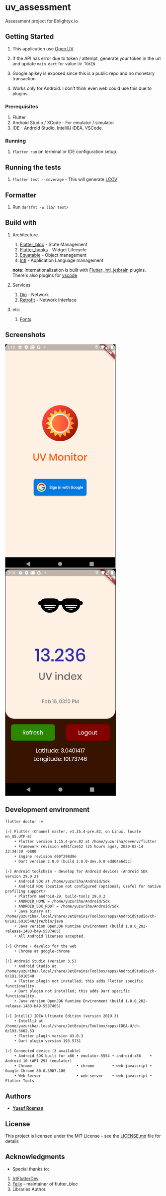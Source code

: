 # uv_assessment

Assessment project for Enlightyx.io

## Getting Started

1. This application use [Open UV](https://www.openuv.io/).

2. If the API has error due to token / attempt, generate 
your token in the url and update `main.dart` for value `UV_TOKEN`

3. Google apikey is exposed since this is a public repo and 
no monetary transaction.

4. Works only for Android. I don't think even web could use this due to plugins.

### Prerequisites
1. Flutter
2. Android Studio / XCode - For emulator / simulator
3. IDE - Android Studio, IntellliJ IDEA, VSCode.

### Running
1. `flutter run` on terminal or IDE configuration setup.

## Running the tests
1. `flutter test --coverage` - This will generate [LCOV](http://ltp.sourceforge.net/coverage/lcov.php)

## Formatter
1. Run `dartfmt -w lib/ test/`

## Build with
1. Architecture.
    1. [Flutter_bloc](https://pub.dev/packages/flutter_bloc) - State Management
    2. [Flutter_hooks](https://pub.dev/packages/flutter_hooks) - Widget Lifecycle
    3. [Equatable](https://pub.dev/packages/equatable) - Object management
    4. [Intl](https://pub.dev/packages/intl) - Application Language management
    
    **note**: Internationalization is built with [Flutter_intl_jetbrain](https://plugins.jetbrains.com/plugin/13666-flutter-intl) plugins.
    There's also plugins for [vscode](https://marketplace.visualstudio.com/items?itemName=localizely.flutter-intl)

2. Services
    1. [Dio](https://pub.dev/packages/dio) - Network
    2. [Retrofit](https://pub.dev/packages/retrofit) - Network Interface
    
3. etc:
    1. [Fonts](https://pub.dev/packages/google_fonts)


## Screenshots

![login](screenshot/login.png)
![home](screenshot/home.png)


## Development environment

```
flutter doctor -v

[✓] Flutter (Channel master, v1.15.4-pre.82, on Linux, locale en_US.UTF-8)
    • Flutter version 1.15.4-pre.82 at /home/yuzuriha/devenv/flutter
    • Framework revision e481fcae52 (25 hours ago), 2020-02-14 22:34:30 -0800
    • Engine revision d60f298d9e
    • Dart version 2.8.0 (build 2.8.0-dev.9.0 edd64e6d5c)

[✓] Android toolchain - develop for Android devices (Android SDK version 29.0.2)
    • Android SDK at /home/yuzuriha/Android/Sdk
    • Android NDK location not configured (optional; useful for native profiling support)
    • Platform android-29, build-tools 29.0.2
    • ANDROID_HOME = /home/yuzuriha/Android/Sdk
    • ANDROID_SDK_ROOT = /home/yuzuriha/Android/Sdk
    • Java binary at: /home/yuzuriha/.local/share/JetBrains/Toolbox/apps/AndroidStudio/ch-0/191.6010548/jre/bin/java
    • Java version OpenJDK Runtime Environment (build 1.8.0_202-release-1483-b49-5587405)
    • All Android licenses accepted.

[✓] Chrome - develop for the web
    • Chrome at google-chrome

[!] Android Studio (version 3.5)
    • Android Studio at /home/yuzuriha/.local/share/JetBrains/Toolbox/apps/AndroidStudio/ch-0/191.6010548
    ✗ Flutter plugin not installed; this adds Flutter specific functionality.
    ✗ Dart plugin not installed; this adds Dart specific functionality.
    • Java version OpenJDK Runtime Environment (build 1.8.0_202-release-1483-b49-5587405)

[✓] IntelliJ IDEA Ultimate Edition (version 2019.3)
    • IntelliJ at /home/yuzuriha/.local/share/JetBrains/Toolbox/apps/IDEA-U/ch-0/193.5662.53
    • Flutter plugin version 43.0.3
    • Dart plugin version 193.5731

[✓] Connected device (3 available)
    • Android SDK built for x86 • emulator-5554 • android-x86    • Android 10 (API 29) (emulator)
    • Chrome                    • chrome        • web-javascript • Google Chrome 80.0.3987.100
    • Web Server                • web-server    • web-javascript • Flutter Tools
```

## Authors

* [**Yusuf Rosman**](https://github.com/zaralockheart)

## License

This project is licensed under the MIT License - see the [LICENSE.md](LICENSE.md) file for details

## Acknowledgments

* Special thanks to:
1. [/r/FlutterDev](https://discordapp.com/invite/N7Yshp4)
2. [Felix](https://twitter.com/felangelov?lang=en) - maintainer of flutter_bloc
3. Libraries Author.

